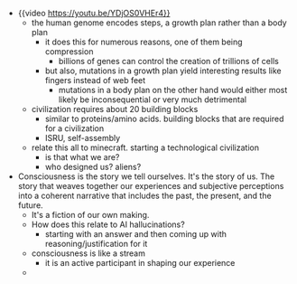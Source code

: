 - {{video https://youtu.be/YDjOS0VHEr4}}
	- the human genome encodes steps, a growth plan rather than a body plan
		- it does this for numerous reasons, one of them being compression
			- billions of genes can control the creation of trillions of cells
		- but also, mutations in a growth plan yield interesting results like fingers instead of web feet
			- mutations in a body plan on the other hand would either most likely be inconsequential or very much detrimental
	- civilization requires about 20 building blocks
		- similar to proteins/amino acids. building blocks that are required for a civilization
		- ISRU, self-assembly
	- relate this all to minecraft. starting a technological civilization
		- is that what we are?
		- who designed us? aliens?
- Consciousness is the story we tell ourselves. It's the story of us. The story that weaves together our experiences and subjective perceptions into a coherent narrative that includes the past, the present, and the future.
	- It's a fiction of our own making.
	- How does this relate to AI hallucinations?
		- starting with an answer and then coming up with reasoning/justification for it
	- consciousness is like a stream
		- it is an active participant in shaping our experience
	-